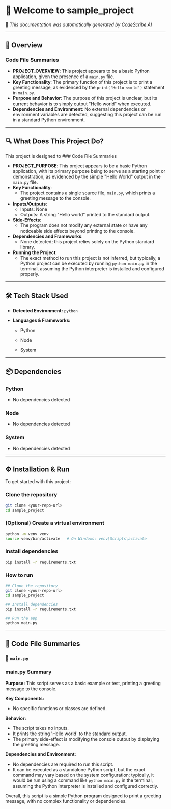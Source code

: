 # 👋 Welcome to sample_project

📄 *This documentation was automatically generated by [CodeScribe AI](https://github.com/Mahi1609/codescribe_ai.git)*

---

## 🧠 Overview
### Code File Summaries

* **PROJECT_OVERVIEW**: This project appears to be a basic Python application, given the presence of a `main.py` file. 
* **Key Functionality**: The primary function of this project is to print a greeting message, as evidenced by the `print('Hello world')` statement in `main.py`.
* **Purpose and Behavior**: The purpose of this project is unclear, but its current behavior is to simply output "Hello world" when executed. 
* **Dependencies and Environment**: No external dependencies or environment variables are detected, suggesting this project can be run in a standard Python environment.

---

## 🔍 What Does This Project Do?
This project is designed to ### Code File Summaries

* **PROJECT_PURPOSE**: 
  This project appears to be a basic Python application, with its primary purpose being to serve as a starting point or demonstration, as evidenced by the simple "Hello World" output in the `main.py` file.
* **Key Functionality**:
  + The project contains a single source file, `main.py`, which prints a greeting message to the console.
* **Inputs/Outputs**:
  + Inputs: None
  + Outputs: A string "Hello world" printed to the standard output.
* **Side-Effects**:
  + The program does not modify any external state or have any noticeable side effects beyond printing to the console.
* **Dependencies and Frameworks**:
  + None detected; this project relies solely on the Python standard library.
* **Running the Project**:
  + The exact method to run this project is not inferred, but typically, a Python project can be executed by running `python main.py` in the terminal, assuming the Python interpreter is installed and configured properly.

---

## 🛠 Tech Stack Used
- **Detected Environment:** `python`
- **Languages & Frameworks:**


  - Python

  - Node

  - System



---

## 📦 Dependencies


### Python

- No dependencies detected


### Node

- No dependencies detected


### System

- No dependencies detected






---

## ⚙️ Installation & Run
To get started with this project:

### Clone the repository
```bash
git clone <your-repo-url>
cd sample_project
```

### (Optional) Create a virtual environment
```bash
python -m venv venv
source venv/bin/activate   # On Windows: venv\Scripts\activate
```

### Install dependencies

```bash
pip install -r requirements.txt
```


### How to run
```bash
## Clone the repository
git clone <your-repo-url>
cd sample_project

## Install dependencies
pip install -r requirements.txt

## Run the app
python main.py
```

---

## 🧩 Code File Summaries

### 📄 `main.py`
### main.py Summary

**Purpose:** This script serves as a basic example or test, printing a greeting message to the console.

**Key Components:**
* No specific functions or classes are defined.

**Behavior:**
* The script takes no inputs.
* It prints the string 'Hello world' to the standard output.
* The primary side-effect is modifying the console output by displaying the greeting message.

**Dependencies and Environment:**
* No dependencies are required to run this script.
* It can be executed as a standalone Python script, but the exact command may vary based on the system configuration; typically, it would be run using a command like `python main.py` in the terminal, assuming the Python interpreter is installed and configured correctly.

Overall, this script is a simple Python program designed to print a greeting message, with no complex functionality or dependencies.

